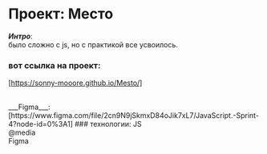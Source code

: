 # Проект: Место
___Интро___:<br/>
было сложно с js, но с практикой все усвоилось.
### вот ссылка на проект:
[https://sonny-mooore.github.io/Mesto/]

<br/>
___Figma___:<br/>
[https://www.figma.com/file/2cn9N9jSkmxD84oJik7xL7/JavaScript.-Sprint-4?node-id=0%3A1]
### технологии:
JS<br/>
@media<br/>
Figma<br/>
